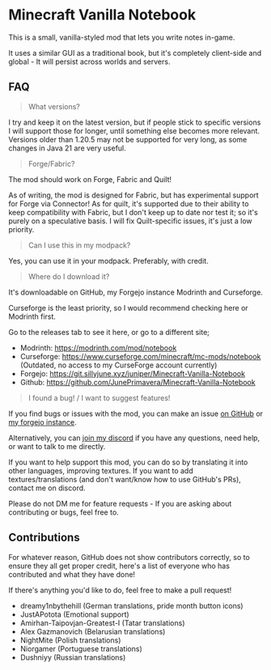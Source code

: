 # Minecraft Vanilla Notebook

This is a small, vanilla-styled mod that lets you write notes in-game.

It uses a similar GUI as a traditional book, but it's completely client-side and global - It will persist across worlds and servers.

## FAQ

> What versions?

I try and keep it on the latest version, but if people stick to specific versions I will support those for longer, until something else becomes more relevant. Versions older than 1.20.5 may not be supported for very long, as some changes in Java 21 are very useful.

> Forge/Fabric?

The mod should work on Forge, Fabric and Quilt!

As of writing, the mod is designed for Fabric, but has experimental support for Forge via Connector! As for quilt, it's supported due to their ability to keep compatibility with Fabric, but I don't keep up to date nor test it; so it's purely on a speculative basis. I will fix Quilt-specific issues, it's just a low priority.

> Can I use this in my modpack?

Yes, you can use it in your modpack. Preferably, with credit.

> Where do I download it?

It's downloadable on GitHub, my Forgejo instance Modrinth and Curseforge. 

Curseforge is the least priority, so I would recommend checking here or Modrinth first.

Go to the releases tab to see it here, or go to a different site;

- Modrinth: https://modrinth.com/mod/notebook
- Curseforge: https://www.curseforge.com/minecraft/mc-mods/notebook (Outdated, no access to my CurseForge account currently)
- Forgejo: https://git.sillyjune.xyz/juniper/Minecraft-Vanilla-Notebook
- Github: https://github.com/JunePrimavera/Minecraft-Vanilla-Notebook

> I found a bug! / I want to suggest features!

If you find bugs or issues with the mod, you can make an issue [on GitHub](https://github.com/JunePrimavera/Minecraft-Vanilla-Notebook) or [my forgejo instance](https://git.sillyjune.xyz/juniper/Minecraft-Vanilla-Notebook/issues).

Alternatively, you can [join my discord](https://discord.gg/t5YtYE3d5V) if you have any questions, need help, or want to talk to me directly.

If you want to help support this mod, you can do so by translating it into other languages, improving textures. If you want to add textures/translations (and don't want/know how to use GitHub's PRs), contact me on discord.

Please do not DM me for feature requests - If you are asking about contributing or bugs, feel free to.

## Contributions

For whatever reason, GitHub does not show contributors correctly, so to ensure they all get proper credit, here's a list of everyone who has contributed and what they have done!

If there's anything you'd like to do, feel free to make a pull request!

- dreamy1nbythehill (German translations, pride month button icons)
- JustAPotota (Emotional support)
- Amirhan-Taipovjan-Greatest-I (Tatar translations)
- Alex Gazmanovich (Belarusian translations)
- NightMite (Polish translations)
- Niorgamer (Portuguese translations)
- Dushniyy (Russian translations)
